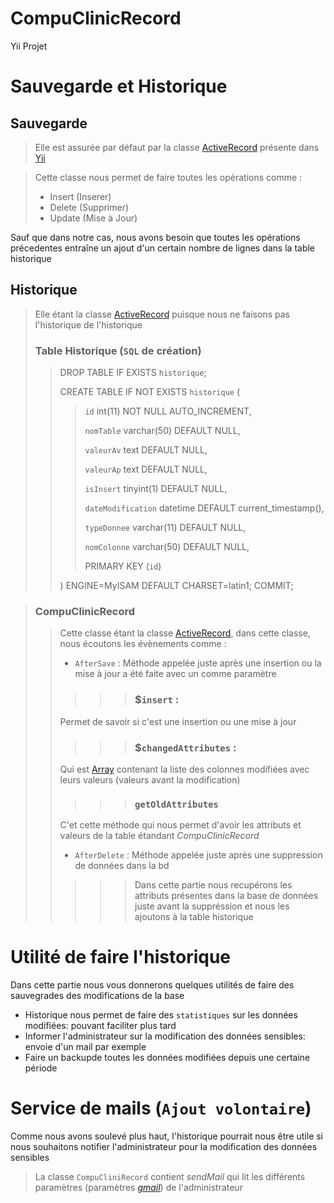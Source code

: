 # CompuClinicRecord
Yii Projet

# Sauvegarde et Historique

## Sauvegarde

> Elle est assurée par défaut par la classe [ActiveRecord]() présente dans [Yii]()

> Cette classe nous permet de faire toutes les opérations comme :
>* Insert (Inserer)
>* Delete (Supprimer)
>* Update (Mise à Jour)

Sauf que dans notre cas, nous avons besoin que toutes les opérations précedentes entraîne un ajout d'un certain nombre de lignes dans la table historique

## Historique

> Elle étant la classe [ActiveRecord]() puisque nous ne faisons pas l'historique de l'historique
>### Table Historique (`SQL` de création)
>> DROP TABLE IF EXISTS `historique`;
>>
>>CREATE TABLE IF NOT EXISTS `historique` (
>>>`id` int(11) NOT NULL AUTO_INCREMENT,
>>>
>>>`nomTable` varchar(50) DEFAULT NULL,
>>>
>>>`valeurAv` text DEFAULT NULL,
>>>
>>>`valeurAp` text DEFAULT NULL,
>>>
>>>`isInsert` tinyint(1) DEFAULT NULL,
>>>
>>>`dateModification` datetime DEFAULT current_timestamp(),
>>>
>>>`typeDonnee` varchar(11) DEFAULT NULL,
>>>
>>>`nomColonne` varchar(50) DEFAULT NULL,
>>>
>>>PRIMARY KEY (`id`)
>>>
>>) ENGINE=MyISAM DEFAULT CHARSET=latin1;
COMMIT;

>### CompuClinicRecord
>> Cette classe étant la classe [ActiveRecord](), dans cette classe, nous écoutons les évènements comme :
>>* `AfterSave` : Méthode appelée juste après une insertion ou la mise à jour a été faite avec un comme paramètre
>>
>>>>>### $`insert` :
>>Permet de savoir si c'est une insertion ou une mise à jour
>>   
>>>>>### $`changedAttributes` : 
>>Qui est [Array]() contenant la liste des colonnes modifiées avec leurs valeurs (valeurs avant la modification)
>>
>>>>>### `getOldAttributes`
>> C'et cette méthode qui nous permet d'avoir les attributs et valeurs de la table étandant *CompuClinicRecord*
>>
>>* `AfterDelete` : Méthode appelée juste après une suppression de données dans la bd
>>>>> Dans cette partie nous recupérons les attributs présentes dans la base de données juste avant la suppréssion et nous les ajoutons à la table historique

# Utilité de faire l'historique

Dans cette partie nous vous donnerons quelques utilités de faire des sauvegrades des modifications de la base
* Historique nous permet de faire des `statistiques` sur les données modifiées: pouvant faciliter plus tard
* Informer l'administrateur sur la modification des données sensibles: envoie d'un mail par exemple
* Faire un backupde toutes les données modifiées depuis une certaine période

# Service de mails (`Ajout volontaire`)

Comme nous avons soulevé plus haut, l'historique pourrait nous être utile si nous souhaitons notifier l'administrateur pour la modification des données sensibles

> La classe `CompuCliniRecord` contient *sendMail* qui lit les différents paramètres (paramètres [*gmail*]()) de l'administrateur
